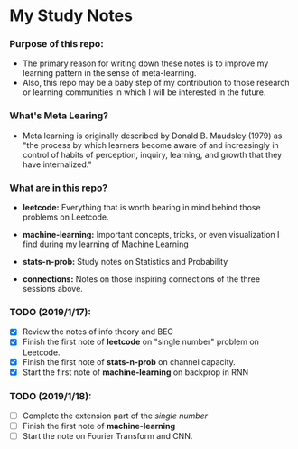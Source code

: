 # My Study Notes

### Purpose of this repo: 
- The primary reason for writing down these notes is to improve my learning pattern in the sense of meta-learning.
- Also, this repo may be a baby step of my contribution to those research or learning communities in which I will be interested in the future.

### What's Meta Learing?
- Meta learning is originally described by Donald B. Maudsley (1979) as "the process by which learners become aware of and increasingly in control of habits of perception, inquiry, learning, and growth that they have internalized."

### What are in this repo?

- **leetcode:** Everything that is worth bearing in mind behind those problems on Leetcode.

- **machine-learning:** Important concepts, tricks, or even visualization I find during my learning of Machine Learning

- **stats-n-prob:** Study notes on Statistics and Probability

- **connections:** Notes on those inspiring connections of the three sessions above.

### TODO (2019/1/17):
- [x] Review the notes of info theory and BEC
- [x] Finish the first note of **leetcode** on "single number" problem on Leetcode.
- [x] Finish the first note of **stats-n-prob** on channel capacity.
- [x] Start the first note of **machine-learning** on backprop in RNN

### TODO (2019/1/18):
- [ ] Complete the extension part of the *single number*
- [ ] Finish the first note of **machine-learning**
- [ ] Start the note on Fourier Transform and CNN.